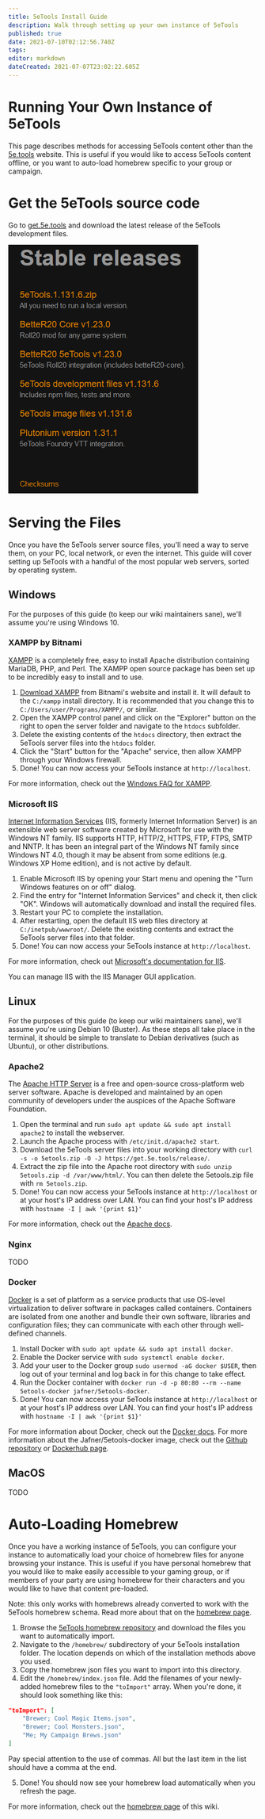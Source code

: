 ```yaml
---
title: 5eTools Install Guide
description: Walk through setting up your own instance of 5eTools
published: true
date: 2021-07-10T02:12:56.740Z
tags: 
editor: markdown
dateCreated: 2021-07-07T23:02:22.605Z
---
```


# Running Your Own Instance of 5eTools

This page describes methods for accessing 5eTools content other than the [5e.tools](https://5e.tools) website. This is useful if you would like to access 5eTools content offline, or you want to auto-load homebrew specific to your group or campaign.

# Get the 5eTools source code

Go to [get.5e.tools](https://get.5e.tools) and download the latest release of the 5eTools development files. 

![get.5e.tools.png](/assets/get.5e.tools.png)

# Serving the Files
Once you have the 5eTools server source files, you'll need a way to serve them, on your PC, local network, or even the internet. This guide will cover setting up 5eTools with a handful of the most popular web servers, sorted by operating system.

## Windows
For the purposes of this guide (to keep our wiki maintainers sane), we'll assume you're using Windows 10.
### XAMPP by Bitnami
[XAMPP](https://www.apachefriends.org/index.html) is a completely free, easy to install Apache distribution containing MariaDB, PHP, and Perl. The XAMPP open source package has been set up to be incredibly easy to install and to use.

1. [Download XAMPP](https://www.apachefriends.org/index.html) from Bitnami's website and install it. It will default to the `C:/xampp` install directory. It is recommended that you change this to `C:/Users/user/Programs/XAMPP/`, or similar.
2. Open the XAMPP control panel and click on the "Explorer" button on the right to open the server folder and navigate to the `htdocs` subfolder.
3. Delete the existing contents of the `htdocs` directory, then extract the 5eTools server files into the `htdocs` folder.
4. Click the "Start" button for the "Apache" service, then allow XAMPP through your Windows firewall. 
5. Done! You can now access your 5eTools instance at `http://localhost`. 

For more information, check out the [Windows FAQ for XAMPP](https://www.apachefriends.org/faq_windows.html).

### Microsoft IIS
[Internet Information Services](https://en.wikipedia.org/wiki/Internet_Information_Services) (IIS, formerly Internet Information Server) is an extensible web server software created by Microsoft for use with the Windows NT family. IIS supports HTTP, HTTP/2, HTTPS, FTP, FTPS, SMTP and NNTP. It has been an integral part of the Windows NT family since Windows NT 4.0, though it may be absent from some editions (e.g. Windows XP Home edition), and is not active by default. 

1. Enable Microsoft IIS by opening your Start menu and opening the "Turn Windows features on or off" dialog.
2. Find the entry for "Internet Information Services" and check it, then click "OK". Windows will automatically download and install the required files.
3. Restart your PC to complete the installation.
4. After restarting, open the default IIS web files directory at `C:/inetpub/wwwroot/`. Delete the existing contents and extract the 5eTools server files into that folder.
5. Done! You can now access your 5eTools instance at `http://localhost`.

For more information, check out [Microsoft's documentation for IIS](https://docs.microsoft.com/en-us/iis/get-started/getting-started-with-iis/getting-started-with-the-iis-manager-in-iis-7-and-iis-8).

You can manage IIS with the IIS Manager GUI application.

## Linux
For the purposes of this guide (to keep our wiki maintainers sane), we'll assume you're using Debian 10 (Buster). As these steps all take place in the terminal, it should be simple to translate to Debian derivatives (such as Ubuntu), or other distributions.

### Apache2
The [Apache HTTP Server](https://en.wikipedia.org/wiki/Apache_HTTP_Server) is a free and open-source cross-platform web server software. Apache is developed and maintained by an open community of developers under the auspices of the Apache Software Foundation.

1. Open the terminal and run `sudo apt update && sudo apt install apache2` to install the webserver.
2. Launch the Apache process with `/etc/init.d/apache2 start`.
3. Download the 5eTools server files into your working directory with `curl -s -o 5etools.zip -O -J https://get.5e.tools/release/`.
4. Extract the zip file into the Apache root directory with `sudo unzip 5etools.zip -d /var/www/html/`. You can then delete the 5etools.zip file with `rm 5etools.zip`. 
5. Done! You can now access your 5eTools instance at `http://localhost` or at your host's IP address over LAN. You can find your host's IP address with `hostname -I | awk '{print $1}'`

For more information, check out the [Apache docs](https://httpd.apache.org/docs/).

### Nginx
TODO

### Docker
[Docker](https://www.docker.com/) is a set of platform as a service products that use OS-level virtualization to deliver software in packages called containers. Containers are isolated from one another and bundle their own software, libraries and configuration files; they can communicate with each other through well-defined channels.

1. Install Docker with `sudo apt update && sudo apt install docker`.
2. Enable the Docker service with `sudo systemctl enable docker`.
3. Add your user to the Docker group `sudo usermod -aG docker $USER`, then log out of your terminal and log back in for this change to take effect.
4. Run the Docker container with `docker run -d -p 80:80 --rm --name 5etools-docker jafner/5etools-docker`. 
5. Done! You can now access your 5eTools instance at `http://localhost` or at your host's IP address over LAN. You can find your host's IP address with `hostname -I | awk '{print $1}'`

For more information about Docker, check out the [Docker docs](https://docs.docker.com/).
For more information about the Jafner/5etools-docker image, check out the [Github repository](https://github.com/Jafner/5etools-docker) or [Dockerhub page](https://hub.docker.com/repository/docker/jafner/5etools-docker).

## MacOS
TODO

# Auto-Loading Homebrew
Once you have a working instance of 5eTools, you can configure your instance to automatically load your choice of homebrew files for anyone browsing your instance. This is useful if you have personal homebrew that you would like to make easily accessible to your gaming group, or if members of your party are using homebrew for their characters and you would like to have that content pre-loaded.

Note: this only works with homebrews already converted to work with the 5eTools homebrew schema. Read more about that on the [homebrew page](/homebrew/).

1. Browse the [5eTools homebrew repository](https://github.com/TheGiddyLimit/homebrew) and download the files you want to automatically import. 
2. Navigate to the `/homebrew/` subdirectory of your 5eTools installation folder. The location depends on which of the installation methods above you used.
3. Copy the homebrew json files you want to import into this directory.
4. Edit the `/homebrew/index.json` file. Add the filenames of your newly-added homebrew files to the `"toImport"` array. When you're done, it should look something like this:

```json
"toImport": [
    "Brewer; Cool Magic Items.json",
    "Brewer; Cool Monsters.json",  
    "Me; My Campaign Brews.json"
]
```
Pay special attention to the use of commas. All but the last item in the list should have a comma at the end.

5. Done! You should now see your homebrew load automatically when you refresh the page.

For more information, check out the [homebrew page](/homebrew/) of this wiki.

